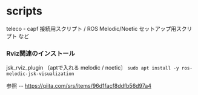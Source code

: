 # scripts
teleco - capf 接続用スクリプト / ROS Melodic/Noetic セットアップ用スクリプト など


### Rviz関連のインストール
jsk_rviz_plugin 〔aptで入れる melodic / noetic〕
`sudo apt install -y ros-melodic-jsk-visualization`

参照 -- https://qiita.com/srs/items/96d1facf8ddfb56d97a4